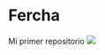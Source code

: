 # Fercha
Mi primer repositorio
<img src="https://www.diariodenavarra.es/uploads/2021/02/18/60ae5c9db9f42.jpeg">
